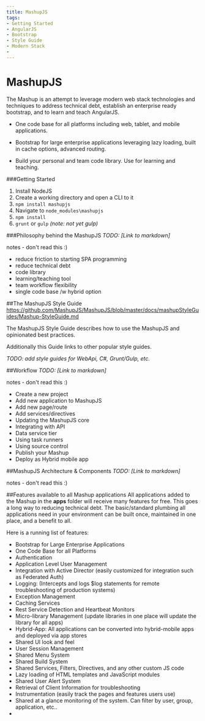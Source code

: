 ```yaml
---
title: MashupJS
tags:
- Getting Started 
- AngularJS
- Bootstrap
- Style Guide
- Modern Stack
- 
---
```


MashupJS
========
The Mashup is an attempt to leverage modern web stack technologies and techniques to address technical debt, establish an enterprise ready bootstrap, and to learn and teach AngularJS.

- One code base for all platforms including web, tablet, and mobile applications.

- Bootstrap for large enterprise applications leveraging lazy loading, built in cache options, advanced routing.

- Build your personal and team code library. Use for learning and teaching.


###Getting Started

 1. Install NodeJS
 2. Create a working directory and open a CLI to it
 3.  `npm install mashupjs`
 4. Navigate to `node_modules\mashupjs`
 5. `npm install`
 6. `grunt` or `gulp` *(note: not yet gulp)*


###Philosophy behind the MashupJS
*TODO: [Link to markdown]*

notes - don't read this :)
- reduce friction to starting SPA programming
- reduce technical debt
- code library
- learning/teaching tool
- team workflow flexibility
- single code base /w hybrid option


##The MashupJS Style Guide
https://github.com/MashupJS/MashupJS/blob/master/docs/mashupStyleGuides/Mashup-StyleGuide.md

The MashupJS Style Guide describes how to use the MashupJS and opinionated best practices.

Additionally this Guide links to other popular style guides.

*TODO: add style guides for WebApi, C#, Grunt/Gulp, etc.*

##Workflow
*TODO: [Link to markdown]*

notes - don't read this :)
- Create a new project
- Add new application to MashupJS
- Add new page/route
- Add services/directives
- Updating the MashupJS core
- Integrating with API
- Data service tier
- Using task runners
- Using source control
- Publish your Mashup
- Deploy as Hybrid mobile app


##MashupJS Architecture & Components
*TODO: [Link to markdown]*

notes - don't read this :)




##Features available to all Mashup applications
All applications added to the Mashup in the **apps** folder will receive many features for free.  This goes a long way to reducing technical debt.  The basic/standard plumbing all applications need in your environment can be built once, maintained in one place, and a benefit to all.

Here is a running list of features:

 - Bootstrap for Large Enterprise Applications
 - One Code Base for all Platforms
 - Authentication
 - Application Level User Management
 - Integration with Active Director (easily customized for integration such as Federated Auth)
 - Logging:  (Intercepts and logs $log statements for remote troubleshooting of production systems)
 - Exception Management
 - Caching Services
 - Rest Service Detection and Heartbeat Monitors
 -  Micro-library Management (update libraries in one place will update the library for all apps)
 - Hybrid-App: All applications can be converted into hybrid-mobile apps and deployed via app stores
 - Shared UI look and feel
 - User Session Management
 - Shared Menu System
 - Shared Build System
 - Shared Services, Filters, Directives, and any other custom JS code
 - Lazy loading of HTML templates and JavaScript modules
 - Shared User Alert System
 - Retrieval of Client Information for troubleshooting
 - Instrumentation (easily track the pages and features users use)
 - Shared at a glance monitoring of the system.  Can filter by user, group, application, etc..
 - 

